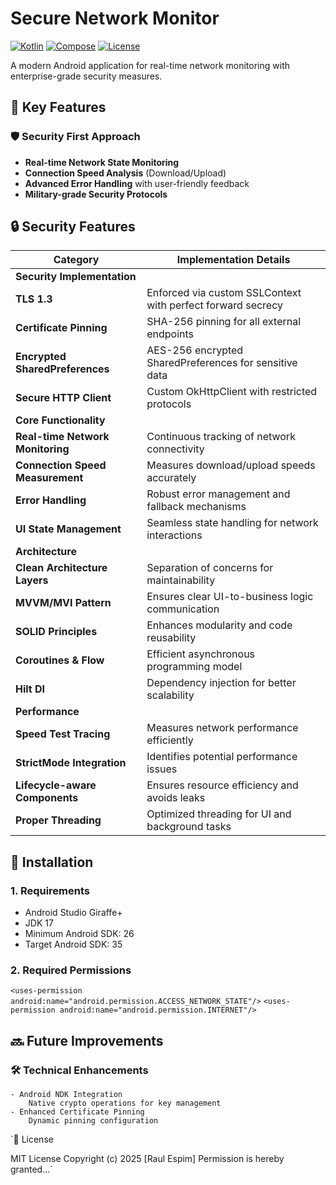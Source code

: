 # Secure Network Monitor

[![Kotlin](https://img.shields.io/badge/Kotlin-1.9.0-blue.svg)](https://kotlinlang.org)
[![Compose](https://img.shields.io/badge/Jetpack%20Compose-1.6.0-brightgreen)](https://developer.android.com/jetpack/compose)
[![License](https://img.shields.io/badge/License-MIT-green.svg)](https://opensource.org/licenses/MIT)

A modern Android application for real-time network monitoring with enterprise-grade security measures.

## 🔑 Key Features

### 🛡️ Security First Approach
- **Real-time Network State Monitoring**
- **Connection Speed Analysis** (Download/Upload)
- **Advanced Error Handling** with user-friendly feedback
- **Military-grade Security Protocols**

## 🔒 Security Features

| Category | Implementation Details |
|------------|------------------------|
| **Security Implementation** | |
| **TLS 1.3** | Enforced via custom SSLContext with perfect forward secrecy |
| **Certificate Pinning** | SHA-256 pinning for all external endpoints |
| **Encrypted SharedPreferences** | AES-256 encrypted SharedPreferences for sensitive data |
| **Secure HTTP Client** | Custom OkHttpClient with restricted protocols |
| **Core Functionality** | |
| **Real-time Network Monitoring** | Continuous tracking of network connectivity |
| **Connection Speed Measurement** | Measures download/upload speeds accurately |
| **Error Handling** | Robust error management and fallback mechanisms |
| **UI State Management** | Seamless state handling for network interactions |
| **Architecture** | |
| **Clean Architecture Layers** | Separation of concerns for maintainability |
| **MVVM/MVI Pattern** | Ensures clear UI-to-business logic communication |
| **SOLID Principles** | Enhances modularity and code reusability |
| **Coroutines & Flow** | Efficient asynchronous programming model |
| **Hilt DI** | Dependency injection for better scalability |
| **Performance** | |
| **Speed Test Tracing** | Measures network performance efficiently |
| **StrictMode Integration** | Identifies potential performance issues |
| **Lifecycle-aware Components** | Ensures resource efficiency and avoids leaks |
| **Proper Threading** | Optimized threading for UI and background tasks |

## 🚀 Installation

### 1. Requirements
- Android Studio Giraffe+
- JDK 17
- Minimum Android SDK: 26
- Target Android SDK: 35

### 2. Required Permissions

`<uses-permission android:name="android.permission.ACCESS_NETWORK_STATE"/>`
`<uses-permission android:name="android.permission.INTERNET"/>`


## 🔜 Future Improvements

### 🛠️ Technical Enhancements
    - Android NDK Integration
        Native crypto operations for key management
    - Enhanced Certificate Pinning 
        Dynamic pinning configuration

`📜 License

MIT License
Copyright (c) 2025 [Raul Espim]
Permission is hereby granted...`